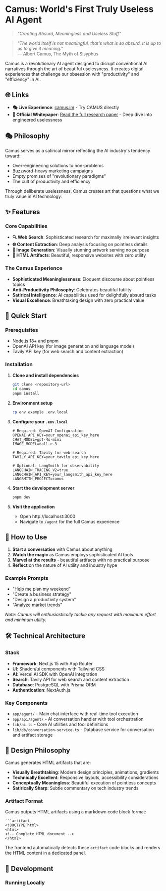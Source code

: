 # Camus: World's First Truly Useless AI Agent

> *"Creating Absurd, Meaningless and Useless Stuff"*

> *"The world itself is not meaningful, that's what is so absurd. It is up to us to give it meaning."*  
> — Albert Camus, The Myth of Sisyphus

Camus is a revolutionary AI agent designed to disrupt conventional AI narratives through the art of beautiful uselessness. It creates digital experiences that challenge our obsession with "productivity" and "efficiency" in AI.

## 🌐 Links

- **🎭 Live Experience**: [camus.im](https://www.camus.im/) - Try CAMUS directly
- **📄 Official Whitepaper**: [Read the full research paper](https://www.camus.im/whitepaper) - Deep dive into engineered uselessness

## 🎭 Philosophy

Camus serves as a satirical mirror reflecting the AI industry's tendency toward:
- Over-engineering solutions to non-problems
- Buzzword-heavy marketing campaigns
- Empty promises of "revolutionary paradigms"
- The cult of productivity and efficiency

Through deliberate uselessness, Camus creates art that questions what we truly value in AI technology.

## ✨ Features

### Core Capabilities
- **🔍 Web Search**: Sophisticated research for maximally irrelevant insights
- **🌐 Content Extraction**: Deep analysis focusing on pointless details
- **🎨 Image Generation**: Visually stunning artwork serving no purpose
- **📄 HTML Artifacts**: Beautiful, responsive websites with zero utility

### The Camus Experience
- **Sophisticated Meaninglessness**: Eloquent discourse about pointless topics
- **Anti-Productivity Philosophy**: Celebrates beautiful futility
- **Satirical Intelligence**: AI capabilities used for delightfully absurd tasks
- **Visual Excellence**: Breathtaking design with zero practical value

## 🚀 Quick Start

### Prerequisites
- Node.js 18+ and pnpm
- OpenAI API key (for image generation and language model)
- Tavily API key (for web search and content extraction)

### Installation

1. **Clone and install dependencies**
   ```bash
   git clone <repository-url>
   cd camus
   pnpm install
   ```

2. **Environment setup**
   ```bash
   cp env.example .env.local
   ```

3. **Configure your `.env.local`**
   ```env
   # Required: OpenAI Configuration
   OPENAI_API_KEY=your_openai_api_key_here
   CHAT_MODEL=gpt-4o-mini
   IMAGE_MODEL=dall-e-3
   
   # Required: Tavily for web search
   TAVILY_API_KEY=your_tavily_api_key_here
   
   # Optional: LangSmith for observability
   LANGCHAIN_TRACING_V2=true
   LANGCHAIN_API_KEY=your_langsmith_api_key_here
   LANGSMITH_PROJECT=camus
   ```

4. **Start the development server**
   ```bash
   pnpm dev
   ```

5. **Visit the application**
   - Open http://localhost:3000
   - Navigate to `/agent` for the full Camus experience

## 🎯 How to Use

1. **Start a conversation** with Camus about anything
2. **Watch the magic** as Camus employs sophisticated AI tools
3. **Marvel at the results** - beautiful artifacts with no practical purpose
4. **Reflect** on the nature of AI utility and industry hype

### Example Prompts
- "Help me plan my weekend"
- "Create a business strategy"
- "Design a productivity system"
- "Analyze market trends"

*Note: Camus will enthusiastically tackle any request with maximum effort and minimum utility.*

## 🛠 Technical Architecture

### Stack
- **Framework**: Next.js 15 with App Router
- **UI**: Shadcn/ui components with Tailwind CSS
- **AI**: Vercel AI SDK with OpenAI integration
- **Search**: Tavily API for web search and content extraction
- **Database**: PostgreSQL with Prisma ORM
- **Authentication**: NextAuth.js

### Key Components
- `app/agent/` - Main chat interface with real-time tool execution
- `app/api/agent/` - AI conversation handler with tool orchestration
- `lib/ai.ts` - Core AI utilities and tool definitions
- `lib/db/conversation-service.ts` - Database service for conversation and artifact storage

## 🎨 Design Philosophy

Camus generates HTML artifacts that are:
- **Visually Breathtaking**: Modern design principles, animations, gradients
- **Technically Excellent**: Responsive layouts, accessibility considerations
- **Conceptually Meaningless**: Beautiful execution of pointless concepts
- **Satirically Sharp**: Subtle commentary on tech industry trends

### Artifact Format
Camus outputs HTML artifacts using a markdown code block format:
```
```artifact
<!DOCTYPE html>
<html>
<!-- Complete HTML document -->
</html>
```

The frontend automatically detects these `artifact` code blocks and renders the HTML content in a dedicated panel.

## 🧪 Development

### Running Locally
```
